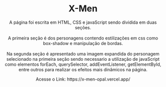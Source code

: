 <h1 align="center"> X-Men </h1>

<p align="center"> 
  A página foi escrita em HTML, CSS e javaScript sendo dividida em duas seções. <br><br> A primeira seção é dos personagens contendo estilizações em css 
  como box-shadow e manipulação de bordas. <br><br> Na segunda seção é apresentado uma imagem expandida do personagem selecionado na primeira seção sendo
  necessario a utilização de javaScript como elementos forEach, querySelector, addEventListener, getElementById, entre outros para realizar os efeitos mais
  dinâmicos na página.
</p>

<p align="center"> Acesse o Link: https://x-men-opal.vercel.app/ </p>
